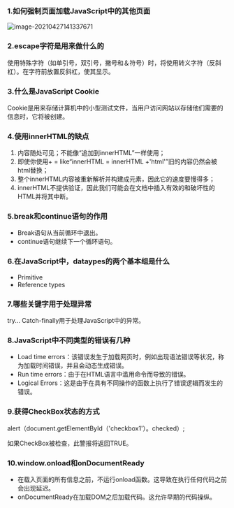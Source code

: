 ### 1.如何强制页面加载JavaScript中的其他页面

![image-20210427141337671](C:\Users\Administrator\AppData\Roaming\Typora\typora-user-images\image-20210427141337671.png)

### 2.escape字符是用来做什么的

使用特殊字符（如单引号，双引号，撇号和＆符号）时，将使用转义字符（反斜杠）。在字符前放置反斜杠，使其显示。

### 3.什么是JavaScript Cookie

Cookie是用来存储计算机中的小型测试文件，当用户访问网站以存储他们需要的信息时，它将被创建。

### 4.使用innerHTML的缺点

1. 内容随处可见；不能像“追加到innerHTML”一样使用；
2. 即使你使用+ = like“innerHTML = innerHTML +'html'”旧的内容仍然会被html替换；
3. 整个innerHTML内容被重新解析并构建成元素，因此它的速度要慢得多；
4. innerHTML不提供验证，因此我们可能会在文档中插入有效的和破坏性的HTML并将其中断。

### 5.break和continue语句的作用

- Break语句从当前循环中退出。
- continue语句继续下一个循环语句。

### 6.在JavaScript中，dataypes的两个基本组是什么

- Primitive
- Reference types

### 7.哪些关键字用于处理异常

try... Catch-finally用于处理JavaScript中的异常。

### 8.JavaScript中不同类型的错误有几种

- Load time errors：该错误发生于加载网页时，例如出现语法错误等状况，称为加载时间错误，并且会动态生成错误。
- Run time errors：由于在HTML语言中滥用命令而导致的错误。
- Logical Errors：这是由于在具有不同操作的函数上执行了错误逻辑而发生的错误。

### 9.获得CheckBox状态的方式

alert（document.getElementById（'checkbox1'）。checked）;

如果CheckBox被检查，此警报将返回TRUE。

### 10.window.onload和onDocumentReady

- 在载入页面的所有信息之前，不运行onload函数。这导致在执行任何代码之前会出现延迟。
- onDocumentReady在加载DOM之后加载代码。这允许早期的代码操纵。

